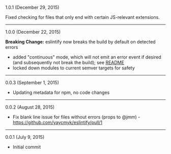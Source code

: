 1.0.1 (December 29, 2015)

Fixed checking for files that only end with certain JS-relevant extensions.

---

1.0.0 (December 22, 2015)

__Breaking Change:__ eslintify now breaks the build by default on detected errors

- added "continuous" mode, which will not emit an error event if desired (and subsequently not break the build); see [README](README.md)
- locked down modules to current semver targets for safety

---

0.0.3 (September 1, 2015)

- Updating metadata for npm, no code changes

---

0.0.2 (August 28, 2015)

- Fix blank line issue for files without errors (props to @jmm) - https://github.com/yaycmyk/eslintify/pull/1

---

0.0.1 (July 9, 2015)

- Initial commit
